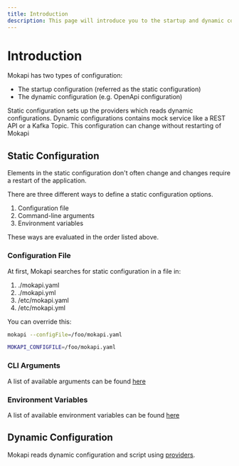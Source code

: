 ```yaml
---
title: Introduction
description: This page will introduce you to the startup and dynamic configurations.
---
```

# Introduction

Mokapi has two types of configuration:
- The startup configuration (referred as the static configuration)
- The dynamic configuration (e.g. OpenApi configuration)

Static configuration sets up the providers which reads dynamic 
configurations. Dynamic configurations contains mock service like 
a REST API or a Kafka Topic. This configuration can change without 
restarting of Mokapi

## Static Configuration

Elements in the static configuration don't often change and changes require a restart of the application.

There are three different ways to define a static configuration options.
1. Configuration file
2. Command-line arguments
3. Environment variables

These ways are evaluated in the order listed above.

### Configuration File

At first, Mokapi searches for static configuration in a file in:

1. ./mokapi.yaml
2. ./mokapi.yml
3. /etc/mokapi.yaml
4. /etc/mokapi.yml

You can override this:

```bash tab=CLI
mokapi --configFile=/foo/mokapi.yaml
```
```bash tab=Env
MOKAPI_CONFIGFILE=/foo/mokapi.yaml
```

### CLI Arguments

A list of available arguments can be found [here](/docs/configuration/reference.md)

### Environment Variables

A list of available environment variables can be found [here](/docs/configuration/reference.md)

## Dynamic Configuration

Mokapi reads dynamic configuration and script using [providers](/docs/configuration/dynamic/overview.md).

